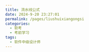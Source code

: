 ```yaml
---
title: 流水线公式
date: 2024-9-20 23:27:01
permalink: /pages/liushuixiangongsi
categories: 
  - 软考
  - 考前学习
tags: 
  - 软件中级设计师
---
```

